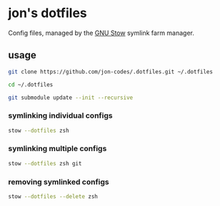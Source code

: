# jon's dotfiles

Config files, managed by the [GNU Stow](https://www.gnu.org/software/stow/) symlink farm manager.

## usage

```bash
git clone https://github.com/jon-codes/.dotfiles.git ~/.dotfiles

cd ~/.dotfiles

git submodule update --init --recursive
```

### symlinking individual configs

```bash
stow --dotfiles zsh
```

### symlinking multiple configs

```bash
stow --dotfiles zsh git
```

### removing symlinked configs

```bash
stow --dotfiles --delete zsh
```

